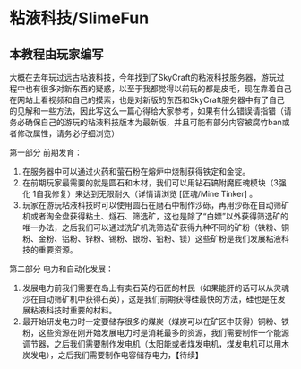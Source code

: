 # 粘液科技/SlimeFun
## 本教程由玩家编写
大概在去年玩过远古粘液科技，今年找到了SkyCraft的粘液科技服务器，游玩过程中也有很多对新东西的疑惑，以至于我都觉得以前玩的都是皮毛，现在靠着自己在网站上看视频和自己的摸索，也是对新版的东西和SkyCraft服务器中有了自己的见解和一些方法，因此写这么一篇心得给大家参考，如果有什么错误请指错（请务必确保自己的游玩的粘液科技版本为最新版，并且可能有部分内容被腐竹ban或者修改属性，请务必仔细浏览）

第一部分  前期发育：
1. 在服务器中可以通过火药和萤石粉在熔炉中烧制获得铁定和金锭。   
2. 在前期玩家最需要的就是圆石和木材，我们可以用钻石镐附魔匠魂模块（3强化  1自我修复）来达到无限耐久（详情请浏览  \[匠魂/Mine Tinker\]   。
3. 玩家在游玩粘液科技时可以使用圆石在磨石中制作沙砾，再用沙砾在自动筛矿机或者淘金盘获得粘土、燧石、筛选矿，这也是除了“白嫖”以外获得筛选矿的唯一办法，之后我们可以通过洗矿机洗筛选矿获得九种不同的矿粉（铁粉、铜粉、金粉、铝粉、锌粉、锡粉、银粉、铅粉、镁）这些矿粉是我们发展粘液科技的重要资源。

第二部分   电力和自动化发展：
1. 发展电力前我们需要在岛上有卖石英的石匠的村民（如果能肝的话可以从灵魂沙在自动筛矿机中获得石英），这是我们前期获得硅最快的方法，硅也是在发展粘液科技时重要的材料。
2. 最开始研发电力时一定要储存很多的煤炭（煤炭可以在矿区中获得）铜粉、铁粉，这些资源在刚开始发展电力时是消耗最多的资源，我们需要制作一个能源调节器，之后我们需要制作发电机（太阳能或者煤发电机，煤发电机可以用木炭发电），之后我们需要制作电容储存电力，【待续】

